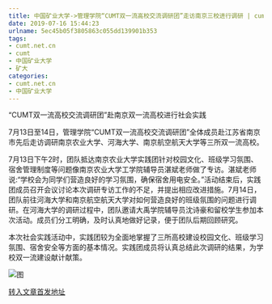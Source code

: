 ```yaml
---
title: 中国矿业大学->管理学院“CUMT双一流高校交流调研团”走访南京三校进行调研 | cumt.net.cn
date: 2019-07-16 15:44:23
urlname: 5ec45b05f3805863c055dd139901b353
tags: 
- cumt.net.cn
- cumt
- 中国矿业大学
- 矿大
categories:
- cumt.net.cn
- 中国矿业大学
---
```



“CUMT双一流高校交流调研团”赴南京双一流高校进行社会实践

7月13日至14日，管理学院“CUMT双一流高校交流调研团”全体成员赴江苏省南京市先后走访调研南京农业大学、河海大学、南京航空航天大学等三所双一流高校。

7月13日下午2时，团队抵达南京农业大学实践团针对校园文化、班级学习氛围、宿舍管理制度等问题像南京农业大学工学院辅导员湛斌老师做了专访。湛斌老师说:“学校会为同学们营造良好的学习氛围，确保宿舍用电安全。”活动结束后，实践团成员召开会议讨论本次调研专访工作的不足，并提出相应改进措施。7月14日，团队前往河海大学和南京航空航天大学对如何营造良好的班级氛围的问题进行调研。在河海大学的调研过程中，团队邀请大禹学院辅导员沈诗豪和留校学生参加本次活动。成员们分工明确，及时认真地做好记录，便于团队后期回顾研究。

本次社会实践活动中，实践团较为全面地掌握了三所高校建设校园文化、班级学习氛围、宿舍安全等方面的基本情况。实践团成员将认真总结此次调研的结果，为学校双一流建设献计献策。



![图](http://xwzx.cumt.edu.cn/_upload/article/images/14/b5/5ca284094e74aaac1c2f692e542b/e7c7ebcb-cf57-4a4a-9efa-9063ebab8bdb.jpg)

[转入文章首发地址](http://xwzx.cumt.edu.cn/22/8b/c523a533131/page.htm)